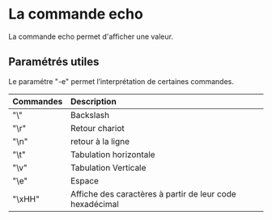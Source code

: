 # La commande echo

La commande echo permet d'afficher une valeur.

## Paramétrés utiles

Le paramétre "-e" permet l’interprétation de certaines commandes.

| Commandes | Description |
|:---|:---|
| "\\" | Backslash | 
| "\r" | Retour chariot | 
| "\n" | retour à la ligne | 
| "\t" | Tabulation horizontale | 
| "\v" | Tabulation Verticale |
| "\e" | Espace |
| "\xHH" | Affiche des caractères à partir de leur code hexadécimal |
    
